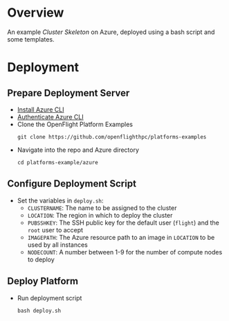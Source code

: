 # Overview

An example _Cluster Skeleton_ on Azure, deployed using a bash script and some templates.

# Deployment

## Prepare Deployment Server

- [Install Azure CLI]()
- [Authenticate Azure CLI]()
- Clone the OpenFlight Platform Examples
  ```shell
  git clone https://github.com/openflighthpc/platforms-examples
  ```
- Navigate into the repo and Azure directory
  ```shell
  cd platforms-example/azure
  ```

## Configure Deployment Script

- Set the variables in `deploy.sh`:
  - `CLUSTERNAME`: The name to be assigned to the cluster
  - `LOCATION`: The region in which to deploy the cluster
  - `PUBSSHKEY`: The SSH public key for the default user (`flight`) and the `root` user to accept
  - `IMAGEPATH`: The Azure resource path to an image in `LOCATION` to be used by all instances
  - `NODECOUNT`: A number between 1-9 for the number of compute nodes to deploy

## Deploy Platform

- Run deployment script
  ```shell
  bash deploy.sh
  ```
